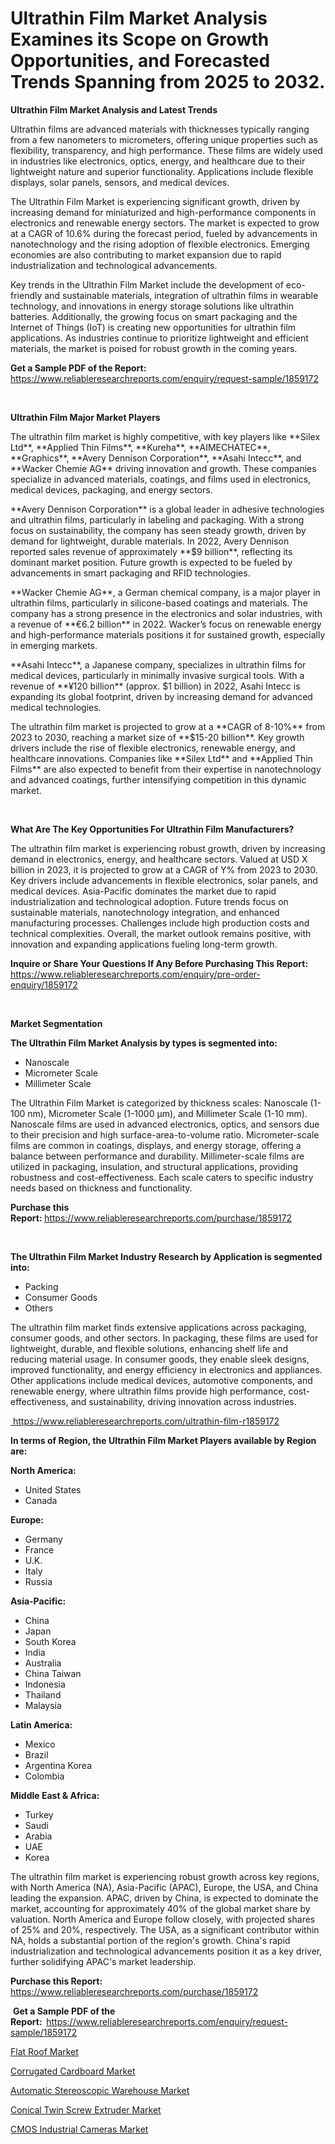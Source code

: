 <p><h1>Ultrathin Film Market Analysis Examines its Scope on Growth Opportunities, and Forecasted Trends Spanning from 2025 to 2032.</h1></p><p><strong>Ultrathin Film Market Analysis and Latest Trends</strong></p>
<p><p>Ultrathin films are advanced materials with thicknesses typically ranging from a few nanometers to micrometers, offering unique properties such as flexibility, transparency, and high performance. These films are widely used in industries like electronics, optics, energy, and healthcare due to their lightweight nature and superior functionality. Applications include flexible displays, solar panels, sensors, and medical devices.</p><p>The Ultrathin Film Market is experiencing significant growth, driven by increasing demand for miniaturized and high-performance components in electronics and renewable energy sectors. The market is expected to grow at a CAGR of 10.6% during the forecast period, fueled by advancements in nanotechnology and the rising adoption of flexible electronics. Emerging economies are also contributing to market expansion due to rapid industrialization and technological advancements.</p><p>Key trends in the Ultrathin Film Market include the development of eco-friendly and sustainable materials, integration of ultrathin films in wearable technology, and innovations in energy storage solutions like ultrathin batteries. Additionally, the growing focus on smart packaging and the Internet of Things (IoT) is creating new opportunities for ultrathin film applications. As industries continue to prioritize lightweight and efficient materials, the market is poised for robust growth in the coming years.</p></p>
<p><strong>Get a Sample PDF of the Report:&nbsp;</strong> <a href="https://www.reliableresearchreports.com/enquiry/request-sample/1859172?utm_campaign=2131&utm_medium=2&utm_source=Github&utm_content=ia&utm_term=24012025&utm_id=ultrathin-film">https://www.reliableresearchreports.com/enquiry/request-sample/1859172</a></p>
<p>&nbsp;</p>
<p><strong>Ultrathin Film Major Market Players</strong></p>
<p><p>The ultrathin film market is highly competitive, with key players like **Silex Ltd**, **Applied Thin Films**, **Kureha**, **AIMECHATEC**, **Graphics**, **Avery Dennison Corporation**, **Asahi Intecc**, and **Wacker Chemie AG** driving innovation and growth. These companies specialize in advanced materials, coatings, and films used in electronics, medical devices, packaging, and energy sectors.</p><p>**Avery Dennison Corporation** is a global leader in adhesive technologies and ultrathin films, particularly in labeling and packaging. With a strong focus on sustainability, the company has seen steady growth, driven by demand for lightweight, durable materials. In 2022, Avery Dennison reported sales revenue of approximately **$9 billion**, reflecting its dominant market position. Future growth is expected to be fueled by advancements in smart packaging and RFID technologies.</p><p>**Wacker Chemie AG**, a German chemical company, is a major player in ultrathin films, particularly in silicone-based coatings and materials. The company has a strong presence in the electronics and solar industries, with a revenue of **€6.2 billion** in 2022. Wacker’s focus on renewable energy and high-performance materials positions it for sustained growth, especially in emerging markets.</p><p>**Asahi Intecc**, a Japanese company, specializes in ultrathin films for medical devices, particularly in minimally invasive surgical tools. With a revenue of **¥120 billion** (approx. $1 billion) in 2022, Asahi Intecc is expanding its global footprint, driven by increasing demand for advanced medical technologies.</p><p>The ultrathin film market is projected to grow at a **CAGR of 8-10%** from 2023 to 2030, reaching a market size of **$15-20 billion**. Key growth drivers include the rise of flexible electronics, renewable energy, and healthcare innovations. Companies like **Silex Ltd** and **Applied Thin Films** are also expected to benefit from their expertise in nanotechnology and advanced coatings, further intensifying competition in this dynamic market.</p></p>
<p>&nbsp;</p>
<p><strong>What Are The Key Opportunities For Ultrathin Film Manufacturers?</strong></p>
<p><p>The ultrathin film market is experiencing robust growth, driven by increasing demand in electronics, energy, and healthcare sectors. Valued at USD X billion in 2023, it is projected to grow at a CAGR of Y% from 2023 to 2030. Key drivers include advancements in flexible electronics, solar panels, and medical devices. Asia-Pacific dominates the market due to rapid industrialization and technological adoption. Future trends focus on sustainable materials, nanotechnology integration, and enhanced manufacturing processes. Challenges include high production costs and technical complexities. Overall, the market outlook remains positive, with innovation and expanding applications fueling long-term growth.</p></p>
<p><strong>Inquire or Share Your Questions If Any Before Purchasing This Report:</strong> <a href="https://www.reliableresearchreports.com/enquiry/pre-order-enquiry/1859172?utm_campaign=2131&utm_medium=2&utm_source=Github&utm_content=ia&utm_term=24012025&utm_id=ultrathin-film">https://www.reliableresearchreports.com/enquiry/pre-order-enquiry/1859172</a></p>
<p>&nbsp;</p>
<p><strong>Market Segmentation</strong></p>
<p><strong>The Ultrathin Film Market Analysis by types is segmented into:</strong></p>
<p><ul><li>Nanoscale</li><li>Micrometer Scale</li><li>Millimeter Scale</li></ul></p>
<p><p>The Ultrathin Film Market is categorized by thickness scales: Nanoscale (1-100 nm), Micrometer Scale (1-1000 µm), and Millimeter Scale (1-10 mm). Nanoscale films are used in advanced electronics, optics, and sensors due to their precision and high surface-area-to-volume ratio. Micrometer-scale films are common in coatings, displays, and energy storage, offering a balance between performance and durability. Millimeter-scale films are utilized in packaging, insulation, and structural applications, providing robustness and cost-effectiveness. Each scale caters to specific industry needs based on thickness and functionality.</p></p>
<p><strong>Purchase this Report:&nbsp;</strong><a href="https://www.reliableresearchreports.com/purchase/1859172?utm_campaign=2131&utm_medium=2&utm_source=Github&utm_content=ia&utm_term=24012025&utm_id=ultrathin-film">https://www.reliableresearchreports.com/purchase/1859172</a></p>
<p>&nbsp;</p>
<p><strong>The Ultrathin Film Market Industry Research by Application is segmented into:</strong></p>
<p><ul><li>Packing</li><li>Consumer Goods</li><li>Others</li></ul></p>
<p><p>The ultrathin film market finds extensive applications across packaging, consumer goods, and other sectors. In packaging, these films are used for lightweight, durable, and flexible solutions, enhancing shelf life and reducing material usage. In consumer goods, they enable sleek designs, improved functionality, and energy efficiency in electronics and appliances. Other applications include medical devices, automotive components, and renewable energy, where ultrathin films provide high performance, cost-effectiveness, and sustainability, driving innovation across industries.</p></p>
<p><a href="https://www.reliableresearchreports.com/ultrathin-film-r1859172?utm_campaign=2131&utm_medium=2&utm_source=Github&utm_content=ia&utm_term=24012025&utm_id=ultrathin-film">&nbsp;https://www.reliableresearchreports.com/ultrathin-film-r1859172</a></p>
<p><strong>In terms of Region, the Ultrathin Film Market Players available by Region are:</strong></p>
<p>
    <p> <strong> North America: </strong>
        <ul>
            <li>United States</li>
            <li>Canada</li>
        </ul>
        </p> 
    <p> <strong> Europe: </strong>
        <ul>
            <li>Germany</li>
            <li>France</li>
            <li>U.K.</li>
            <li>Italy</li>
            <li>Russia</li>
        </ul>
        </p> 
    <p> <strong> Asia-Pacific: </strong>
        <ul>
            <li>China</li>
            <li>Japan</li>
            <li>South Korea</li>
            <li>India</li>
            <li>Australia</li>
            <li>China Taiwan</li>
            <li>Indonesia</li>
            <li>Thailand</li>
            <li>Malaysia</li>
        </ul>
        </p> 
    <p> <strong> Latin America: </strong>
        <ul>
            <li>Mexico</li>
            <li>Brazil</li>
            <li>Argentina Korea</li>
            <li>Colombia</li>
        </ul>
        </p> 
    <p> <strong> Middle East & Africa: </strong>
        <ul>
            <li>Turkey</li>
            <li>Saudi</li>
            <li>Arabia</li>
            <li>UAE</li>
            <li>Korea</li>
        </ul>
    </p>
    </p>
<p><p>The ultrathin film market is experiencing robust growth across key regions, with North America (NA), Asia-Pacific (APAC), Europe, the USA, and China leading the expansion. APAC, driven by China, is expected to dominate the market, accounting for approximately 40% of the global market share by valuation. North America and Europe follow closely, with projected shares of 25% and 20%, respectively. The USA, as a significant contributor within NA, holds a substantial portion of the region's growth. China's rapid industrialization and technological advancements position it as a key driver, further solidifying APAC's market leadership.</p></p>
<p><strong>Purchase this Report: </strong><a href="https://www.reliableresearchreports.com/purchase/1859172?utm_campaign=2131&utm_medium=2&utm_source=Github&utm_content=ia&utm_term=24012025&utm_id=ultrathin-film">https://www.reliableresearchreports.com/purchase/1859172</a></p>
<p>&nbsp;<strong>Get a Sample PDF of the Report:&nbsp;&nbsp;</strong><a href="https://www.reliableresearchreports.com/enquiry/request-sample/1859172?utm_campaign=2131&utm_medium=2&utm_source=Github&utm_content=ia&utm_term=24012025&utm_id=ultrathin-film">https://www.reliableresearchreports.com/enquiry/request-sample/1859172</a></p>
<p><strong></strong></p>
<p><p><a href="https://www.linkedin.com/pulse/market-size-scope-flat-roof-forecasted-growth-cagr-115-v6mqc?utm_campaign=2131&utm_medium=2&utm_source=Github&utm_content=ia&utm_term=24012025&utm_id=ultrathin-film">Flat Roof Market</a></p><p><a href="https://github.com/indrystar/Market-Research-Report-List-5/blob/main/corrugated-cardboard-market.md?utm_campaign=2131&utm_medium=2&utm_source=Github&utm_content=ia&utm_term=24012025&utm_id=ultrathin-film">Corrugated Cardboard Market</a></p><p><a href="https://www.linkedin.com/pulse/comprehensive-evaluation-automatic-stereoscopic-warehouse-muzie?utm_campaign=2131&utm_medium=2&utm_source=Github&utm_content=ia&utm_term=24012025&utm_id=ultrathin-film">Automatic Stereoscopic Warehouse Market</a></p><p><a href="https://www.linkedin.com/pulse/understanding-conical-twin-screw-extruder-market-comprehensive-zvnee?utm_campaign=2131&utm_medium=2&utm_source=Github&utm_content=ia&utm_term=24012025&utm_id=ultrathin-film">Conical Twin Screw Extruder Market</a></p><p><a href="https://www.linkedin.com/pulse/cmos-industrial-cameras-market-forecasts-trends-impact-ogtic?utm_campaign=2131&utm_medium=2&utm_source=Github&utm_content=ia&utm_term=24012025&utm_id=ultrathin-film">CMOS Industrial Cameras Market</a></p></p>